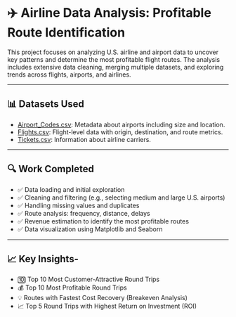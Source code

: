 # ✈️ Airline Data Analysis: Profitable Route Identification

This project focuses on analyzing U.S. airline and airport data to uncover key patterns and determine the most profitable flight routes. The analysis includes extensive data cleaning, merging multiple datasets, and exploring trends across flights, airports, and airlines.

---

## 📊 Datasets Used
- [Airport_Codes.csv](https://drive.google.com/file/d/1VHpXYTvCCAo2V_1WRj-29fQO77ZbUlLy/view?usp=drive_link): Metadata about airports including size and location.
- [Flights.csv](https://drive.google.com/file/d/1R3i1mksuBlPGqMXbhnTZCxEb4dZkPo-F/view?usp=drive_link): Flight-level data with origin, destination, and route metrics.
- [Tickets.csv](https://drive.google.com/file/d/12BvYr4LTUIZ-gYyfmktatQRQneMDCVP-/view?usp=drive_link): Information about airline carriers.

---

## 🔍 Work Completed
- ✅ Data loading and initial exploration
- ✅ Cleaning and filtering (e.g., selecting medium and large U.S. airports)
- ✅ Handling missing values and duplicates
- ✅ Route analysis: frequency, distance, delays
- ✅ Revenue estimation to identify the most profitable routes
- ✅ Data visualization using Matplotlib and Seaborn

---

## 📈 Key Insights- 
- 🔟 Top 10 Most Customer-Attractive Round Trips
- 💰 Top 10 Most Profitable Round Trips
- 💡 Routes with Fastest Cost Recovery (Breakeven Analysis)
- 📈 Top 5 Round Trips with Highest Return on Investment (ROI)
